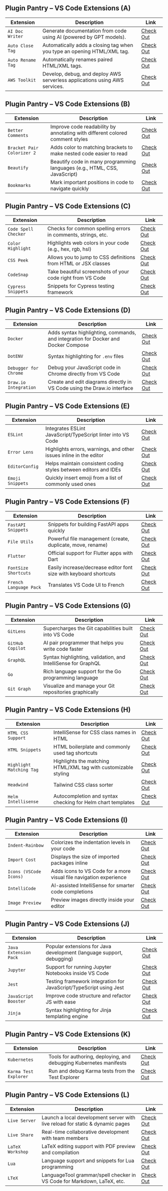 ## Plugin Pantry – VS Code Extensions (A)

| **Extension**            | **Description**                                                                 | **Link** |
|--------------------------|----------------------------------------------------------------------------------|----------|
| `AI Doc Writer`          | Generate documentation from code using AI (powered by GPT models).              | [Check Out](https://marketplace.visualstudio.com/items?itemName=alefiop.ai-doc-writer) |
| `Auto Close Tag`         | Automatically adds a closing tag when you type an opening HTML/XML tag.         | [Check Out](https://marketplace.visualstudio.com/items?itemName=formulahendry.auto-close-tag) |
| `Auto Rename Tag`        | Automatically renames paired HTML/XML tags.                                     | [Check Out](https://marketplace.visualstudio.com/items?itemName=formulahendry.auto-rename-tag) |
| `AWS Toolkit`            | Develop, debug, and deploy AWS serverless applications using AWS services.      | [Check Out](https://marketplace.visualstudio.com/items?itemName=AmazonWebServices.aws-toolkit-vscode) |

## Plugin Pantry – VS Code Extensions (B)

| **Extension**               | **Description**                                                               | **Link** |
|-----------------------------|-------------------------------------------------------------------------------|----------|
| `Better Comments`           | Improve code readability by annotating with different colored comment styles | [Check Out](https://marketplace.visualstudio.com/items?itemName=aaron-bond.better-comments) |
| `Bracket Pair Colorizer 2`  | Adds color to matching brackets to make nested code easier to read           | [Check Out](https://marketplace.visualstudio.com/items?itemName=CoenraadS.bracket-pair-colorizer-2) |
| `Beautify`                  | Beautify code in many programming languages (e.g., HTML, CSS, JavaScript)    | [Check Out](https://marketplace.visualstudio.com/items?itemName=HookyQR.beautify) |
| `Bookmarks`                 | Mark important positions in code to navigate quickly                         | [Check Out](https://marketplace.visualstudio.com/items?itemName=alefragnani.Bookmarks) |

## Plugin Pantry – VS Code Extensions (C)

| **Extension**               | **Description**                                                                 | **Link** |
|-----------------------------|----------------------------------------------------------------------------------|----------|
| `Code Spell Checker`        | Checks for common spelling errors in comments, strings, etc.                    | [Check Out](https://marketplace.visualstudio.com/items?itemName=streetsidesoftware.code-spell-checker) |
| `Color Highlight`           | Highlights web colors in your code (e.g., hex, rgb, hsl)                        | [Check Out](https://marketplace.visualstudio.com/items?itemName=naumovs.color-highlight) |
| `CSS Peek`                  | Allows you to jump to CSS definitions from HTML or JSX classes                  | [Check Out](https://marketplace.visualstudio.com/items?itemName=pranaygp.vscode-css-peek) |
| `CodeSnap`                  | Take beautiful screenshots of your code right from VS Code                      | [Check Out](https://marketplace.visualstudio.com/items?itemName=adpyke.codesnap) |
| `Cypress Snippets`          | Snippets for Cypress testing framework                                          | [Check Out](https://marketplace.visualstudio.com/items?itemName=andrewmcodes.cypress-snippets) |

## Plugin Pantry – VS Code Extensions (D)

| **Extension**                | **Description**                                                                 | **Link** |
|------------------------------|----------------------------------------------------------------------------------|----------|
| `Docker`                     | Adds syntax highlighting, commands, and integration for Docker and Docker Compose | [Check Out](https://marketplace.visualstudio.com/items?itemName=ms-azuretools.vscode-docker) |
| `DotENV`                     | Syntax highlighting for `.env` files                                            | [Check Out](https://marketplace.visualstudio.com/items?itemName=mikestead.dotenv) |
| `Debugger for Chrome`        | Debug your JavaScript code in Chrome directly from VS Code                      | [Check Out](https://marketplace.visualstudio.com/items?itemName=msjsdiag.debugger-for-chrome) |
| `Draw.io Integration`        | Create and edit diagrams directly in VS Code using the Draw.io interface        | [Check Out](https://marketplace.visualstudio.com/items?itemName=hediet.vscode-drawio) |

## Plugin Pantry – VS Code Extensions (E)

| **Extension**           | **Description**                                                         | **Link** |
|-------------------------|--------------------------------------------------------------------------|----------|
| `ESLint`                | Integrates ESLint JavaScript/TypeScript linter into VS Code              | [Check Out](https://marketplace.visualstudio.com/items?itemName=dbaeumer.vscode-eslint) |
| `Error Lens`            | Highlights errors, warnings, and other issues inline in the editor       | [Check Out](https://marketplace.visualstudio.com/items?itemName=usernamehw.errorlens) |
| `EditorConfig`          | Helps maintain consistent coding styles between editors and IDEs         | [Check Out](https://marketplace.visualstudio.com/items?itemName=EditorConfig.EditorConfig) |
| `Emoji Snippets`        | Quickly insert emoji from a list of commonly used ones                   | [Check Out](https://marketplace.visualstudio.com/items?itemName=bierner.emoji) |

## Plugin Pantry – VS Code Extensions (F)

| **Extension**              | **Description**                                                           | **Link** |
|----------------------------|----------------------------------------------------------------------------|----------|
| `FastAPI Snippets`         | Snippets for building FastAPI apps quickly                                | [Check Out](https://marketplace.visualstudio.com/items?itemName=paolorotolo.fastapi-snippets) |
| `File Utils`               | Powerful file management (create, duplicate, move, rename)                | [Check Out](https://marketplace.visualstudio.com/items?itemName=sleistner.vscode-fileutils) |
| `Flutter`                  | Official support for Flutter apps with Dart                               | [Check Out](https://marketplace.visualstudio.com/items?itemName=Dart-Code.flutter) |
| `FontSize Shortcuts`       | Easily increase/decrease editor font size with keyboard shortcuts         | [Check Out](https://marketplace.visualstudio.com/items?itemName=tomoki1207.pdf) |
| `French Language Pack`     | Translates VS Code UI to French                                            | [Check Out](https://marketplace.visualstudio.com/items?itemName=MS-CEINTL.vscode-language-pack-fr) |

## Plugin Pantry – VS Code Extensions (G)

| **Extension**              | **Description**                                                               | **Link** |
|----------------------------|-------------------------------------------------------------------------------|----------|
| `GitLens`                  | Supercharges the Git capabilities built into VS Code                         | [Check Out](https://marketplace.visualstudio.com/items?itemName=eamodio.gitlens) |
| `GitHub Copilot`           | AI pair programmer that helps you write code faster                          | [Check Out](https://marketplace.visualstudio.com/items?itemName=GitHub.copilot) |
| `GraphQL`                  | Syntax highlighting, validation, and IntelliSense for GraphQL                | [Check Out](https://marketplace.visualstudio.com/items?itemName=GraphQL.vscode-graphql) |
| `Go`                       | Rich language support for the Go programming language                        | [Check Out](https://marketplace.visualstudio.com/items?itemName=golang.go) |
| `Git Graph`                | Visualize and manage your Git repositories graphically                       | [Check Out](https://marketplace.visualstudio.com/items?itemName=mhutchie.git-graph) |

## Plugin Pantry – VS Code Extensions (H)

| **Extension**                | **Description**                                                           | **Link** |
|------------------------------|---------------------------------------------------------------------------|----------|
| `HTML CSS Support`           | IntelliSense for CSS class names in HTML                                 | [Check Out](https://marketplace.visualstudio.com/items?itemName=ecmel.vscode-html-css) |
| `HTML Snippets`              | HTML boilerplate and commonly used tag shortcuts                         | [Check Out](https://marketplace.visualstudio.com/items?itemName=abusaidm.html-snippets) |
| `Highlight Matching Tag`     | Highlights the matching HTML/XML tag with customizable styling            | [Check Out](https://marketplace.visualstudio.com/items?itemName=vincaslt.highlight-matching-tag) |
| `Headwind`                   | Tailwind CSS class sorter                                                 | [Check Out](https://marketplace.visualstudio.com/items?itemName=heybourn.headwind) |
| `Helm Intellisense`          | Autocompletion and syntax checking for Helm chart templates               | [Check Out](https://marketplace.visualstudio.com/items?itemName=Tim-Koehler.helm-intellisense) |

## Plugin Pantry – VS Code Extensions (I)

| **Extension**               | **Description**                                                        | **Link** |
|-----------------------------|------------------------------------------------------------------------|----------|
| `Indent-Rainbow`            | Colorizes the indentation levels in your code                          | [Check Out](https://marketplace.visualstudio.com/items?itemName=oderwat.indent-rainbow) |
| `Import Cost`               | Displays the size of imported packages inline                          | [Check Out](https://marketplace.visualstudio.com/items?itemName=wix.vscode-import-cost) |
| `Icons (VSCode Icons)`      | Adds icons to VS Code for a more visual file navigation experience     | [Check Out](https://marketplace.visualstudio.com/items?itemName=vscode-icons-team.vscode-icons) |
| `IntelliCode`               | AI-assisted IntelliSense for smarter code completions                  | [Check Out](https://marketplace.visualstudio.com/items?itemName=VisualStudioExptTeam.vscodeintellicode) |
| `Image Preview`             | Preview images directly inside your editor                             | [Check Out](https://marketplace.visualstudio.com/items?itemName=kisstkondoros.vscode-gutter-preview) |

## Plugin Pantry – VS Code Extensions (J)

| **Extension**           | **Description**                                                        | **Link** |
|--------------------------|------------------------------------------------------------------------|----------|
| `Java Extension Pack`    | Popular extensions for Java development (language support, debugging) | [Check Out](https://marketplace.visualstudio.com/items?itemName=vscjava.vscode-java-pack) |
| `Jupyter`                | Support for running Jupyter Notebooks inside VS Code                   | [Check Out](https://marketplace.visualstudio.com/items?itemName=ms-toolsai.jupyter) |
| `Jest`                   | Testing framework integration for JavaScript/TypeScript using Jest     | [Check Out](https://marketplace.visualstudio.com/items?itemName=Orta.vscode-jest) |
| `JavaScript Booster`     | Improve code structure and refactor JS with ease                       | [Check Out](https://marketplace.visualstudio.com/items?itemName=sburg.vscode-javascript-booster) |
| `Jinja`                  | Syntax highlighting for Jinja templating engine                        | [Check Out](https://marketplace.visualstudio.com/items?itemName=wholroyd.jinja) |

## Plugin Pantry – VS Code Extensions (K)

| **Extension**       | **Description**                                                          | **Link** |
|----------------------|--------------------------------------------------------------------------|----------|
| `Kubernetes`         | Tools for authoring, deploying, and debugging Kubernetes manifests       | [Check Out](https://marketplace.visualstudio.com/items?itemName=ms-kubernetes-tools.vscode-kubernetes-tools) |
| `Karma Test Explorer`| Run and debug Karma tests from the Test Explorer                        | [Check Out](https://marketplace.visualstudio.com/items?itemName=HolgerBenl.vscode-karma-test-adapter) |

## Plugin Pantry – VS Code Extensions (L)

| **Extension**        | **Description**                                                                 | **Link** |
|-----------------------|---------------------------------------------------------------------------------|----------|
| `Live Server`         | Launch a local development server with live reload for static & dynamic pages  | [Check Out](https://marketplace.visualstudio.com/items?itemName=ritwickdey.LiveServer) |
| `Live Share`          | Real-time collaborative development with team members                           | [Check Out](https://marketplace.visualstudio.com/items?itemName=MS-vsliveshare.vsliveshare) |
| `LaTeX Workshop`      | LaTeX editing support with PDF preview and compilation                         | [Check Out](https://marketplace.visualstudio.com/items?itemName=James-Yu.latex-workshop) |
| `Lua`                 | Language support and snippets for Lua programming                              | [Check Out](https://marketplace.visualstudio.com/items?itemName=sumneko.lua) |
| `LTeX`                | LanguageTool grammar/spell checker in VS Code for Markdown, LaTeX, etc.         | [Check Out](https://marketplace.visualstudio.com/items?itemName=valentjn.vscode-ltex) |

